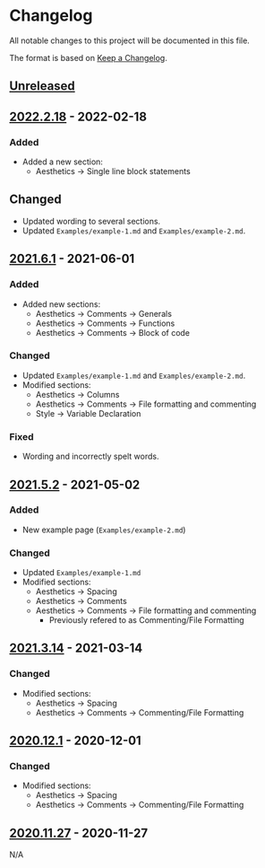 # Changelog

All notable changes to this project will be documented in this file.

The format is based on [Keep a Changelog](https://keepachangelog.com/en/1.0.0/).

## [Unreleased]

## [2022.2.18] - 2022-02-18

### Added

- Added a new section:
    - Aesthetics -> Single line block statements

## Changed

- Updated wording to several sections.
- Updated `Examples/example-1.md` and `Examples/example-2.md`.

## [2021.6.1] - 2021-06-01

### Added

- Added new sections:
    - Aesthetics -> Comments -> Generals
    - Aesthetics -> Comments -> Functions
    - Aesthetics -> Comments -> Block of code

### Changed

- Updated `Examples/example-1.md` and `Examples/example-2.md`.
- Modified sections:
    - Aesthetics -> Columns
    - Aesthetics -> Comments -> File formatting and commenting
    - Style -> Variable Declaration

### Fixed

- Wording and incorrectly spelt words.

## [2021.5.2] - 2021-05-02

### Added

- New example page (`Examples/example-2.md`)

### Changed

- Updated `Examples/example-1.md`
- Modified sections:
    - Aesthetics -> Spacing
    - Aesthetics -> Comments
    - Aesthetics -> Comments -> File formatting and commenting
        - Previously refered to as Commenting/File Formatting 

## [2021.3.14] - 2021-03-14

### Changed

- Modified sections:
    - Aesthetics -> Spacing
    - Aesthetics -> Comments -> Commenting/File Formatting

## [2020.12.1] - 2020-12-01

### Changed

- Modified sections:
    - Aesthetics -> Spacing
    - Aesthetics -> Comments -> Commenting/File Formatting

## [2020.11.27] - 2020-11-27

N/A

[unreleased]: https://github.com/StrangeRanger/bash-style-guide/compare/2022.2.18...HEAD
[2022.2.18]: https://github.com/StrangeRanger/bash-style-guide/releases/tag/2022.2.18
[2021.6.1]: https://github.com/StrangeRanger/bash-style-guide/releases/tag/2021.6.1
[2021.5.2]: https://github.com/StrangeRanger/bash-style-guide/releases/tag/2021.5.2
[2021.3.14]: https://github.com/StrangeRanger/bash-style-guide/releases/tag/2021.3.14
[2020.12.1]: https://github.com/StrangeRanger/bash-style-guide/releases/tag/2020.12.1
[2020.11.27]: https://github.com/StrangeRanger/bash-style-guide/releases/tag/2020.11.27
